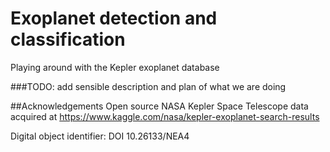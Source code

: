 # Exoplanet detection and classification
Playing around with the Kepler exoplanet database

###TODO: add sensible description and plan of what we are doing

##Acknowledgements
Open source NASA Kepler Space Telescope data acquired at https://www.kaggle.com/nasa/kepler-exoplanet-search-results

Digital object identifier: DOI 10.26133/NEA4